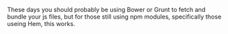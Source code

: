 These days you should probably be using Bower or Grunt to fetch and bundle your js files, but for those still using npm modules, specifically those useing Hem, this works.
